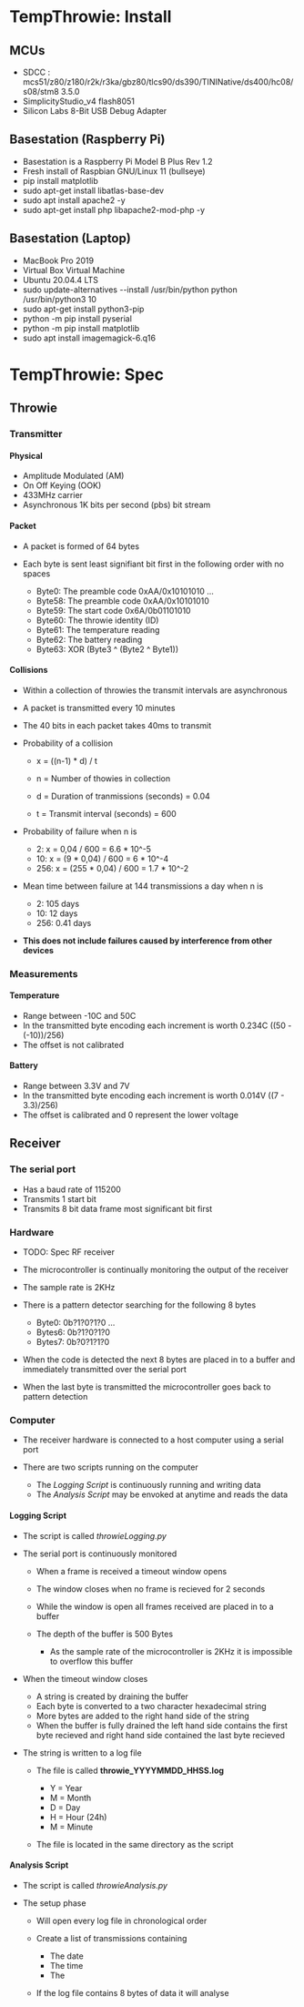# TempThrowie: Install

## MCUs

   - SDCC : mcs51/z80/z180/r2k/r3ka/gbz80/tlcs90/ds390/TININative/ds400/hc08/s08/stm8 3.5.0
   - SimplicityStudio_v4 flash8051
   - Silicon Labs 8-Bit USB Debug Adapter

## Basestation (Raspberry Pi)

   - Basestation is a Raspberry Pi Model B Plus Rev 1.2
   - Fresh install of Raspbian GNU/Linux 11 (bullseye)
   - pip install matplotlib
   - sudo apt-get install libatlas-base-dev
   - sudo apt install apache2 -y
   - sudo apt-get install php libapache2-mod-php -y

## Basestation (Laptop)

   - MacBook Pro 2019
   - Virtual Box Virtual Machine
   - Ubuntu 20.04.4 LTS
   - sudo update-alternatives --install /usr/bin/python python /usr/bin/python3 10
   - sudo apt-get install python3-pip
   - python -m pip install pyserial 
   - python -m pip install matplotlib
   - sudo apt install imagemagick-6.q16

# TempThrowie: Spec

## Throwie

### Transmitter

#### Physical

   - Amplitude Modulated (AM) 
   - On Off Keying (OOK) 
   - 433MHz carrier
   - Asynchronous 1K bits per second (pbs) bit stream 

#### Packet

   - A packet is formed of 64 bytes
   - Each byte is sent least signifiant bit first in the following order
     with no spaces

      - Byte0:  The preamble code 0xAA/0x10101010
         ...
      - Byte58: The preamble code 0xAA/0x10101010
      - Byte59: The start code 0x6A/0b01101010
      - Byte60: The throwie identity (ID)
      - Byte61: The temperature reading
      - Byte62: The battery reading
      - Byte63: XOR (Byte3 ^ (Byte2 ^ Byte1))  

#### Collisions

   - Within a collection of throwies the transmit intervals are asynchronous
   
   - A packet is transmitted every 10 minutes
   
   - The 40 bits in each packet takes 40ms to transmit

   - Probability of a collision

      - x = ((n-1) * d) / t

      - n = Number of thowies in collection

      - d = Duration of tranmissions (seconds) = 0.04

      - t = Transmit interval (seconds) = 600

   - Probability of failure when n is

      - 2:     x = 0,04 / 600          = 6.6 * 10^-5
      - 10:    x = (9 * 0,04) / 600    = 6   * 10^-4
      - 256:   x = (255 * 0,04) / 600  = 1.7 * 10^-2
   
   - Mean time between failure at 144 transmissions a day when n is
      
      - 2:     105 days 
      - 10:    12 days    
      - 256:   0.41 days

   - **This does not include failures caused by interference from other devices**

### Measurements

#### Temperature

   - Range between -10C and 50C
   - In the transmitted byte encoding each increment is worth 0.234C ((50 - (-10))/256) 
   - The offset is not calibrated

#### Battery

   - Range between 3.3V and 7V
   - In the transmitted byte encoding each increment is worth 0.014V ((7 - 3.3)/256) 
   - The offset is calibrated and 0 represent the lower voltage


## Receiver

### The serial port 
   
   - Has a baud rate of 115200
   - Transmits 1 start bit 
   - Transmits 8 bit data frame most significant bit first 
   
### Hardware

   - TODO: Spec RF receiver

   - The microcontroller is continually monitoring the output of the receiver 
   - The sample rate is 2KHz 
   - There is a pattern detector searching for the following 8 bytes

      - Byte0: 0b?1?0?1?0
         ...
      - Bytes6: 0b?1?0?1?0
      - Bytes7: 0b?0?1?1?0

   - When the code is detected the next 8 bytes are placed in to a buffer
     and immediately transmitted over the serial port
   - When the last byte is transmitted the microcontroller goes back to 
     pattern detection

### Computer

   - The receiver hardware is connected to a host computer using a serial port   
   - There are two scripts running on the computer

      - The *Logging Script* is continuously running and writing data 
      - The *Analysis Script* may be envoked at anytime and reads the data
       
#### Logging Script

   - The script is called *throwieLogging.py*
   - The serial port is continuously monitored 
   
      - When a frame is received a timeout window opens 
      - The window closes when no frame is recieved for 2 seconds
      - While the window is open all frames received are placed in to a buffer
      - The depth of the buffer is 500 Bytes

         - As the sample rate of the microcontroller is 2KHz it is impossible to 
           overflow this buffer

   - When the timeout window closes 
      
      - A string is created by draining the buffer
      - Each byte is converted to a two character hexadecimal string   
      - More bytes are added to the right hand side of the string 
      - When the buffer is fully drained the left hand side contains the first byte
        recieved and right hand side contained the last byte recieved

   - The string is written to a log file

      - The file is called **throwie_YYYYMMDD_HHSS.log**

         - Y = Year
         - M = Month
         - D = Day
         - H = Hour (24h)
         - M = Minute

      - The file is located in the same directory as the script  

#### Analysis Script

   - The script is called *throwieAnalysis.py*
   - The setup phase

      - Will open every log file in chronological order
      - Create a list of transmissions containing 

         - The date
         - The time
         - The 

      - If the log file contains 8 bytes of data it will analyse 



